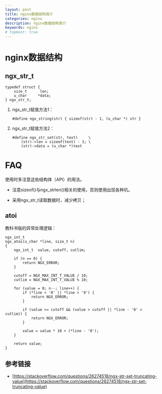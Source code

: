 ```yaml
---
layout: post
title: nginx数据结构简介
categories: nginx
description: nginx数据结构简介
keywords: nginx
# topmost: true
---
```


# nginx数据结构

## ngx_str_t

```
typedef struct {
    size_t      len;
    u_char     *data;
} ngx_str_t;
```


1. ngx_str_t赋值方法1：
    ```
    #define ngx_string(str) { sizeof(str) - 1, (u_char *) str }
    ```

1. ngx_str_t赋值方法2：

    ```
    #define ngx_str_set(str, text)     \
        (str)->len = sizeof(text) - 1; \
        (str)->data = (u_char *)text
    ```



# FAQ

使用时多注意这些结构体（API）的用法。

* 注意sizeof()与ngx_strlen()相关的使用，否则使用出现各种坑。

* 采用ngx_str_t读取数据时，减少拷贝；

## atoi

教科书版的异常处理逻辑：
```
ngx_int_t
ngx_atoi(u_char *line, size_t n)
{
    ngx_int_t  value, cutoff, cutlim;

    if (n == 0) {
        return NGX_ERROR;
    }

    cutoff = NGX_MAX_INT_T_VALUE / 10;
    cutlim = NGX_MAX_INT_T_VALUE % 10;

    for (value = 0; n--; line++) {
        if (*line < '0' || *line > '9') {
            return NGX_ERROR;
        }

        if (value >= cutoff && (value > cutoff || *line - '0' > cutlim)) {
            return NGX_ERROR;
        }

        value = value * 10 + (*line - '0');
    }

    return value;
}
```

## 参考链接

- [https://stackoverflow.com/questions/26274518/ngx-str-set-truncating-value](https://stackoverflow.com/questions/26274518/ngx-str-set-truncating-value)